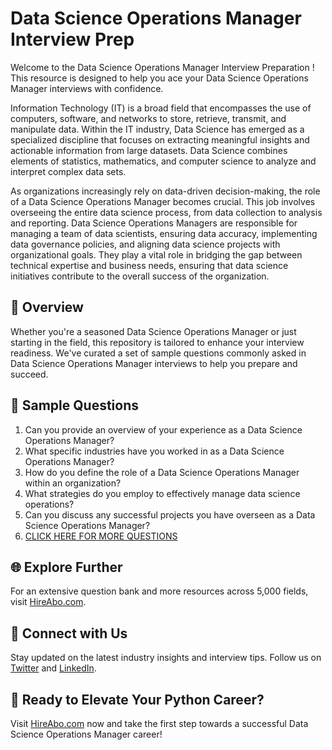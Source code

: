 # Data Science Operations Manager Interview Prep

Welcome to the Data Science Operations Manager Interview Preparation ! This resource is designed to help you ace your Data Science Operations Manager interviews with confidence.

Information Technology (IT) is a broad field that encompasses the use of computers, software, and networks to store, retrieve, transmit, and manipulate data. Within the IT industry, Data Science has emerged as a specialized discipline that focuses on extracting meaningful insights and actionable information from large datasets. Data Science combines elements of statistics, mathematics, and computer science to analyze and interpret complex data sets.

As organizations increasingly rely on data-driven decision-making, the role of a Data Science Operations Manager becomes crucial. This job involves overseeing the entire data science process, from data collection to analysis and reporting. Data Science Operations Managers are responsible for managing a team of data scientists, ensuring data accuracy, implementing data governance policies, and aligning data science projects with organizational goals. They play a vital role in bridging the gap between technical expertise and business needs, ensuring that data science initiatives contribute to the overall success of the organization.

## 🚀 Overview

Whether you're a seasoned Data Science Operations Manager or just starting in the field, this repository is tailored to enhance your interview readiness. We've curated a set of sample questions commonly asked in Data Science Operations Manager interviews to help you prepare and succeed.

## 📝 Sample Questions

1. Can you provide an overview of your experience as a Data Science Operations Manager?
2. What specific industries have you worked in as a Data Science Operations Manager?
3. How do you define the role of a Data Science Operations Manager within an organization?
4. What strategies do you employ to effectively manage data science operations?
5. Can you discuss any successful projects you have overseen as a Data Science Operations Manager?
6. [CLICK HERE FOR MORE QUESTIONS](https://hireabo.com/job/0_3_37/Data%20Science%20Operations%20Manager)

## 🌐 Explore Further

For an extensive question bank and more resources across 5,000 fields, visit [HireAbo.com](https://www.hireabo.com).

## 📱 Connect with Us

Stay updated on the latest industry insights and interview tips. Follow us on [Twitter](https://twitter.com/hireabo) and [LinkedIn](https://www.linkedin.com/in/hire-abo-3609972a8/).

## 🚀 Ready to Elevate Your Python Career?

Visit [HireAbo.com](https://www.hireabo.com) now and take the first step towards a successful Data Science Operations Manager career!